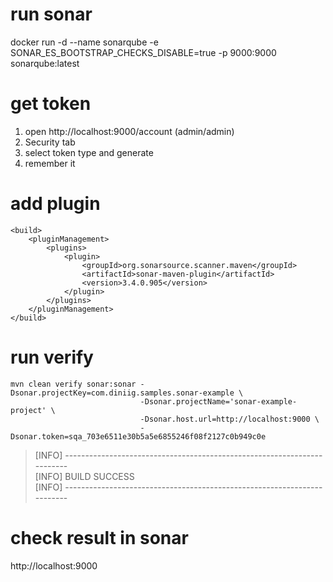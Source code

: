 # run sonar
docker run -d --name sonarqube -e SONAR_ES_BOOTSTRAP_CHECKS_DISABLE=true -p 9000:9000 sonarqube:latest
# get token
1. open http://localhost:9000/account   (admin/admin)
2. Security tab
3. select token type and generate
4. remember it
# add plugin
```
<build>
    <pluginManagement>
        <plugins>
            <plugin>
                <groupId>org.sonarsource.scanner.maven</groupId>
                <artifactId>sonar-maven-plugin</artifactId>
                <version>3.4.0.905</version>
            </plugin>
        </plugins>
    </pluginManagement>
</build>
```
# run verify
```
mvn clean verify sonar:sonar -Dsonar.projectKey=com.diniig.samples.sonar-example \
                             -Dsonar.projectName='sonar-example-project' \
                             -Dsonar.host.url=http://localhost:9000 \
                             -Dsonar.token=sqa_703e6511e30b5a5e6855246f08f2127c0b949c0e
```
> [INFO] ------------------------------------------------------------------------ \
> [INFO] BUILD SUCCESS \
> [INFO] ------------------------------------------------------------------------
# check result in sonar
http://localhost:9000